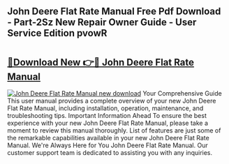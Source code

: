 ## John Deere Flat Rate Manual Free Pdf Download - Part-2Sz New Repair Owner Guide - User Service Edition pvowR

# <h2><a href="http://bc87117.oget.top/?id=John+Deere+Flat+Rate+Manual">🔗Download New 👉🔴 John Deere Flat Rate Manual</a></h2>

[![John Deere Flat Rate Manual new download](https://i.imgur.com/5g1atiW.png)](http://bc87117.oget.top/?id=John+Deere+Flat+Rate+Manual)
Your Comprehensive Guide This user manual provides a complete overview of your new John Deere Flat Rate Manual, including installation, operation, maintenance, and troubleshooting tips. Important Information Ahead To ensure the best experience with your new John Deere Flat Rate Manual, please take a moment to review this manual thoroughly. List of features are just some of the remarkable capabilities available in your new John Deere Flat Rate Manual. We're Always Here for You John Deere Flat Rate Manual. Our customer support team is dedicated to assisting you with any inquiries.
